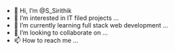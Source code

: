 - 👋 Hi, I’m @S_Sirithik
- 👀 I’m interested in IT filed projects ...
- 🌱 I’m currently learning full stack web development ...
- 💞️ I’m looking to collaborate on ...
- 📫 How to reach me ...

<!---
S-Sirithik/S-Sirithik is a ✨ special ✨ repository because its `README.md` (this file) appears on your GitHub profile.
You can click the Preview link to take a look at your changes.
--->
